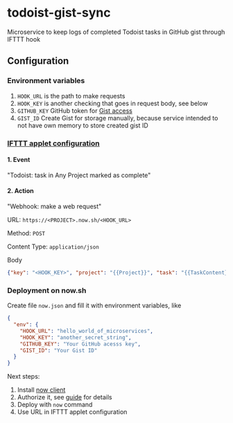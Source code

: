 # todoist-gist-sync

Microservice to keep logs of completed Todoist tasks in GitHub gist through IFTTT hook

## Configuration

### Environment variables

1. ``HOOK_URL`` is the path to make requests
1. ``HOOK_KEY`` is another checking that goes in request body, see below
1. ``GITHUB_KEY`` GitHub token for [Gist access](https://github.com/settings/tokens/new)
1. ``GIST_ID`` Create Gist for storage manually, because service intended to not have own memory to store created gist ID

### [IFTTT applet configuration](https://ifttt.com/create)

#### 1. Event

"Todoist: task in Any Project marked as complete"

#### 2. Action

"Webhook: make a web request"

URL: ``https://<PROJECT>.now.sh/<HOOK_URL>``

Method: ``POST``

Content Type: ``application/json``

Body

```json
{"key": "<HOOK_KEY>", "project": "{{Project}}", "task": "{{TaskContent}}"}
```

### Deployment on now.sh

Create file ``now.json`` and fill it with environment variables, like

```json
{
  "env": {
    "HOOK_URL": "hello_world_of_microservices",
    "HOOK_KEY": "another_secret_string",
    "GITHUB_KEY": "Your GitHub acesss key",
    "GIST_ID": "Your Gist ID"
  }
}
```

Next steps:

1. Install [now client](https://zeit.co/download)
1. Authorize it, see [guide](https://zeit.co/now#get-started) for details
1. Deploy with ``now`` command
1. Use URL in IFTTT applet configuration
